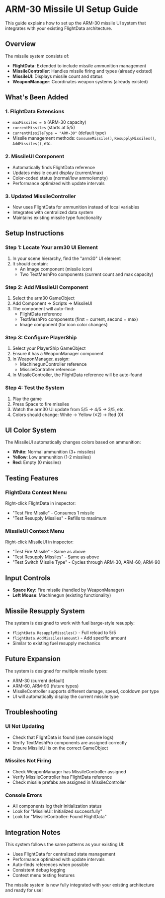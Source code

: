 # ARM-30 Missile UI Setup Guide

This guide explains how to set up the ARM-30 missile UI system that integrates with your existing FlightData architecture.

## Overview

The missile system consists of:
- **FlightData**: Extended to include missile ammunition management
- **MissileController**: Handles missile firing and types (already existed)
- **MissileUI**: Displays missile count and status
- **WeaponManager**: Coordinates weapon systems (already existed)

## What's Been Added

### 1. FlightData Extensions
- `maxMissiles = 5` (ARM-30 capacity)
- `currentMissiles` (starts at 5/5)
- `currentMissileType = "ARM-30"` (default type)
- Missile management methods: `ConsumeMissile()`, `ResupplyMissiles()`, `AddMissiles()`, etc.

### 2. MissileUI Component
- Automatically finds FlightData reference
- Updates missile count display (current/max)
- Color-coded status (normal/low ammo/empty)
- Performance optimized with update intervals

### 3. Updated MissileController
- Now uses FlightData for ammunition instead of local variables
- Integrates with centralized data system
- Maintains existing missile type functionality

## Setup Instructions

### Step 1: Locate Your arm30 UI Element
1. In your scene hierarchy, find the "arm30" UI element
2. It should contain:
   - An Image component (missile icon)
   - Two TextMeshPro components (current count and max capacity)

### Step 2: Add MissileUI Component
1. Select the arm30 GameObject
2. Add Component → Scripts → MissileUI
3. The component will auto-find:
   - FlightData reference
   - TextMeshPro components (first = current, second = max)
   - Image component (for icon color changes)

### Step 3: Configure PlayerShip
1. Select your PlayerShip GameObject
2. Ensure it has a WeaponManager component
3. In WeaponManager, assign:
   - MachinegunController reference
   - MissileController reference
4. In MissileController, the FlightData reference will be auto-found

### Step 4: Test the System
1. Play the game
2. Press Space to fire missiles
3. Watch the arm30 UI update from 5/5 → 4/5 → 3/5, etc.
4. Colors should change: White → Yellow (≤2) → Red (0)

## UI Color System

The MissileUI automatically changes colors based on ammunition:
- **White**: Normal ammunition (3+ missiles)
- **Yellow**: Low ammunition (1-2 missiles)
- **Red**: Empty (0 missiles)

## Testing Features

### FlightData Context Menu
Right-click FlightData in inspector:
- "Test Fire Missile" - Consumes 1 missile
- "Test Resupply Missiles" - Refills to maximum

### MissileUI Context Menu
Right-click MissileUI in inspector:
- "Test Fire Missile" - Same as above
- "Test Resupply Missiles" - Same as above
- "Test Switch Missile Type" - Cycles through ARM-30, ARM-60, ARM-90

## Input Controls

- **Space Key**: Fire missile (handled by WeaponManager)
- **Left Mouse**: Machinegun (existing functionality)

## Missile Resupply System

The system is designed to work with fuel barge-style resupply:
- `flightData.ResupplyMissiles()` - Full reload to 5/5
- `flightData.AddMissiles(amount)` - Add specific amount
- Similar to existing fuel resupply mechanics

## Future Expansion

The system is designed for multiple missile types:
- ARM-30 (current default)
- ARM-60, ARM-90 (future types)
- MissileController supports different damage, speed, cooldown per type
- UI will automatically display the current missile type

## Troubleshooting

### UI Not Updating
- Check that FlightData is found (see console logs)
- Verify TextMeshPro components are assigned correctly
- Ensure MissileUI is on the correct GameObject

### Missiles Not Firing
- Check WeaponManager has MissileController assigned
- Verify MissileController has FlightData reference
- Check missile prefabs are assigned in MissileController

### Console Errors
- All components log their initialization status
- Look for "MissileUI: Initialized successfully"
- Look for "MissileController: Found FlightData"

## Integration Notes

This system follows the same patterns as your existing UI:
- Uses FlightData for centralized state management
- Performance optimized with update intervals
- Auto-finds references when possible
- Consistent debug logging
- Context menu testing features

The missile system is now fully integrated with your existing architecture and ready for use!
